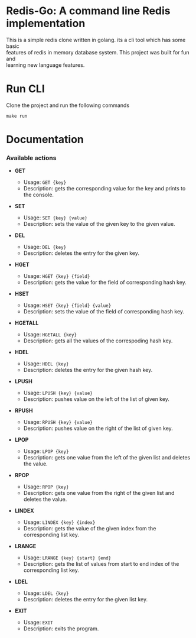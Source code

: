 # Redis-Go: A command line Redis implementation

This is a simple redis clone written in golang. its a cli tool which has some basic \
features of redis in memory database system. This project was built for fun and \
learning new language features.

# Run CLI

Clone the project and run the following commands

```
make run
```

# Documentation

### Available actions

-   **GET**

    -   Usage: `GET {key}`
    -   Description: gets the corresponding value for the key and prints to the console.

-   **SET**

    -   Usage: `SET {key} {value}`
    -   Description: sets the value of the given key to the given value.

-   **DEL**

    -   Usage: `DEL {key}`
    -   Description: deletes the entry for the given key.

-   **HGET**

    -   Usage: `HGET {key} {field}`
    -   Description: gets the value for the field of corresponding hash key.

-   **HSET**

    -   Usage: `HSET {key} {field} {value}`
    -   Description: sets the value of the field of corresponding hash key.

-   **HGETALL**

    -   Usage: `HGETALL {key}`
    -   Description: gets all the values of the correspoding hash key.

-   **HDEL**

    -   Usage: `HDEL {key}`
    -   Description: deletes the entry for the given hash key.

-   **LPUSH**

    -   Usage: `LPUSH {key} {value}`
    -   Description: pushes value on the left of the list of given key.

-   **RPUSH**

    -   Usage: `RPUSH {key} {value}`
    -   Description: pushes value on the right of the list of given key.

-   **LPOP**

    -   Usage: `LPOP {key}`
    -   Description: gets one value from the left of the given list and deletes the value.

-   **RPOP**

    -   Usage: `RPOP {key}`
    -   Description: gets one value from the right of the given list and deletes the value.

-   **LINDEX**

    -   Usage: `LINDEX {key} {index}`
    -   Description: gets the value of the given index from the corresponding list key.

-   **LRANGE**

    -   Usage: `LRANGE {key} {start} {end}`
    -   Description: gets the list of values from start to end index of the corresponding list key.

-   **LDEL**

    -   Usage: `LDEL {key}`
    -   Description: deletes the entry for the given list key.

-   **EXIT**

    -   Usage: `EXIT`
    -   Description: exits the program.
